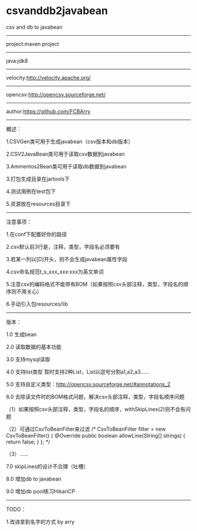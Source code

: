 # csvanddb2javabean
csv and db to javabean

------------------------------------
project:maven project

------------------------------------
java:jdk8

------------------------------------
velocity:http://velocity.apache.org/

------------------------------------
opencsv:http://opencsv.sourceforge.net/

------------------------------------
author:https://github.com/FCBArry

------------------------------------
概述：

1.CSVGen类可用于生成javabean（csv版本和db版本）

2.CSV2JavaBean类可用于读取csv数据到javabean

3.Ammentos2Bean类可用于读取db数据到javabean

3.打包生成目录在jartools下

4.测试用例在test包下

5.资源放在resources目录下

------------------------------------
注意事项：

1.在conf下配置好你的路径

2.csv默认前3行是，注释，类型，字段名必须要有

3.若某一列以[D]开头，则不会生成javabean属性字段

4.csv命名规范t_s_xxx_xxx:xxx为英文单词

5.注意csv的编码格式不能带有BOM（如果按照csv头部注释，类型，字段名的顺序则不用关心）

6.手动引入包resources/lib

------------------------------------
版本：

1.0 生成bean

2.0 读取数据的基本功能

3.0 支持mysql读取

4.0 支持list类型 暂时支持2种List<Integer>，List<String>以逗号分割a1,a2,a3......

5.0 支持自定义类型：http://opencsv.sourceforge.net/#annotations_2

6.0 去除读文件时的BOM格式问题，解决csv头部注释，类型，字段名顺序问题

（1）如果按照csv头部注释，类型，字段名的顺序，withSkipLines(2)则不会有问题

（2）可通过CsvToBeanFilter来过滤
/*
CsvToBeanFilter filter = new CsvToBeanFilter()
{
    @Override
    public boolean allowLine(String[] strings)
    {
        return false;
    }
};
*/

（3）......

7.0 skipLines的设计不合理（吐槽）

8.0 增加db to javabean

9.0 增加db pool练习HikariCP

------------------------------------
TODO：

1.改进拿到名字的方式 by arry